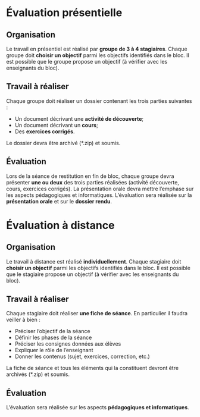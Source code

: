 # Évaluation présentielle

## Organisation
Le travail en présentiel est réalisé par **groupe de 3 à 4 stagiaires**.
Chaque groupe doit **choisir un objectif** parmi les objectifs identifiés dans le bloc. 
Il est possible que le groupe propose un objectif (à vérifier avec les enseignants du bloc).

## Travail à réaliser
Chaque groupe doit réaliser un dossier contenant les trois parties suivantes :
-	Un document décrivant une **activité de découverte**;
-	Un document décrivant un **cours**;
-	Des **exercices corrigés**.

Le dossier devra être archivé (*.zip) et soumis.

## Évaluation 
Lors de la séance de restitution en fin de bloc, chaque groupe devra présenter **une ou deux** des trois parties réalisées (activité découverte, cours, exercices corrigés).
La présentation orale devra mettre l’emphase sur les aspects pédagogiques et informatiques.
L’évaluation sera réalisée sur la **présentation orale** et sur le **dossier rendu**.


# Évaluation à distance

## Organisation
Le travail à distance est réalisé **individuellement**.
Chaque stagiaire doit **choisir un objectif** parmi les objectifs identifiés dans le bloc. 
Il est possible que le stagiaire propose un objectif (à vérifier avec les enseignants du bloc).

## Travail à réaliser
Chaque stagiaire doit réaliser **une fiche de séance**. En particulier il faudra veiller à bien :
-	Préciser l’objectif de la séance
-	Définir les phases de la séance
-	Préciser les consignes données aux élèves
-	Expliquer le rôle de l’enseignant
-	Donner les contenus (sujet, exercices, correction, etc.)

La fiche de séance et tous les éléments qui la constituent devront être archivés (*.zip) et soumis.

## Évaluation
L’évaluation sera réalisée sur les aspects **pédagogiques et informatiques**.

